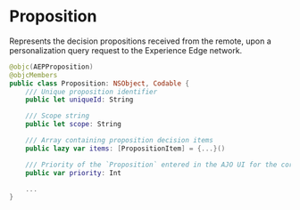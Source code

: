 # Proposition

Represents the decision propositions received from the remote, upon a personalization query request to the Experience Edge network.

```swift
@objc(AEPProposition)
@objcMembers
public class Proposition: NSObject, Codable {
    /// Unique proposition identifier
    public let uniqueId: String

    /// Scope string
    public let scope: String

    /// Array containing proposition decision items
    public lazy var items: [PropositionItem] = {...}()

    /// Priority of the `Proposition` entered in the AJO UI for the corresponding campaign
    public var priority: Int

    ...
}
```
